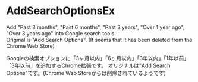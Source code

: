 # AddSearchOptionsEx

Add "Past 3 months", "Past 6 months", "Past 3 years", "Over 1 year ago", "Over 3 years ago" into Google search tools.  
Original is "Add Search Options". (It seems that it has been deleted from the Chrome Web Store)

Googleの検索オプションに「3ヶ月以内」「6ヶ月以内」「3年以内」「1年以前」「3年以前」を追加するChrome拡張です。
オリジナルは"Add Search Options"です。(Chrome Web Storeからは削除されているようです)

